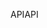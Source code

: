 <span data-ttu-id="d7da5-101">API</span><span class="sxs-lookup"><span data-stu-id="d7da5-101">API</span></span>
